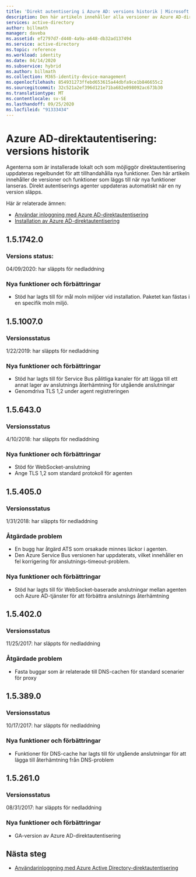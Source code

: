 ```yaml
---
title: 'Direkt autentisering i Azure AD: versions historik | Microsoft Docs'
description: Den här artikeln innehåller alla versioner av Azure AD-direktautentisering
services: active-directory
author: billmath
manager: daveba
ms.assetid: ef2797d7-d440-4a9a-a648-db32ad137494
ms.service: active-directory
ms.topic: reference
ms.workload: identity
ms.date: 04/14/2020
ms.subservice: hybrid
ms.author: billmath
ms.collection: M365-identity-device-management
ms.openlocfilehash: 854931273ffebd653615a44dbfa9ce1b846655c2
ms.sourcegitcommit: 32c521a2ef396d121e71ba682e098092ac673b30
ms.translationtype: MT
ms.contentlocale: sv-SE
ms.lasthandoff: 09/25/2020
ms.locfileid: "91333434"
---
```

# <a name="azure-ad-pass-through-authentication-agent-version-release-history"></a>Azure AD-direktautentisering: versions historik 
 
Agenterna som är installerade lokalt och som möjliggör direktautentisering uppdateras regelbundet för att tillhandahålla nya funktioner. Den här artikeln innehåller de versioner och funktioner som läggs till när nya funktioner lanseras. Direkt autentiserings agenter uppdateras automatiskt när en ny version släpps. 

Här är relaterade ämnen: 

- [Användar inloggning med Azure AD-direktautentisering](how-to-connect-pta.md) 
- [Installation av Azure AD-direktautentisering](how-to-connect-pta-quick-start.md) 

## <a name="1517420"></a>1.5.1742.0
### <a name="release-status"></a>Versions status: 
04/09/2020: har släppts för nedladdning

### <a name="new-features-and-improvements"></a>Nya funktioner och förbättringar

- Stöd har lagts till för mål moln miljöer vid installation. Paketet kan fästas i en specifik moln miljö.



## <a name="1510070"></a>1.5.1007.0 
### <a name="release-status"></a>Versionsstatus 
1/22/2019: har släppts för nedladdning  
### <a name="new-features-and-improvements"></a>Nya funktioner och förbättringar 
- Stöd har lagts till för Service Bus pålitliga kanaler för att lägga till ett annat lager av anslutnings återhämtning för utgående anslutningar 
- Genomdriva TLS 1,2 under agent registreringen 

## <a name="156430"></a>1.5.643.0 
### <a name="release-status"></a>Versionsstatus 
4/10/2018: har släppts för nedladdning  
### <a name="new-features-and-improvements"></a>Nya funktioner och förbättringar 
- Stöd för WebSocket-anslutning 
- Ange TLS 1,2 som standard protokoll för agenten 
 
## <a name="154050"></a>1.5.405.0 
### <a name="release-status"></a>Versionsstatus 
1/31/2018: har släppts för nedladdning  
### <a name="fixed-issues"></a>Åtgärdade problem 
- En bugg har åtgärd ATS som orsakade minnes läckor i agenten. 
- Den Azure Service Bus versionen har uppdaterats, vilket innehåller en fel korrigering för anslutnings-timeout-problem. 
### <a name="new-features-and-improvements"></a>Nya funktioner och förbättringar 
- Stöd har lagts till för WebSocket-baserade anslutningar mellan agenten och Azure AD-tjänster för att förbättra anslutnings återhämtning

## <a name="154020"></a>1.5.402.0 
### <a name="release-status"></a>Versionsstatus 
11/25/2017: har släppts för nedladdning  
### <a name="fixed-issues"></a>Åtgärdade problem 
- Fasta buggar som är relaterade till DNS-cachen för standard scenarier för proxy 
 
## <a name="153890"></a>1.5.389.0 
### <a name="release-status"></a>Versionsstatus 
10/17/2017: har släppts för nedladdning  
### <a name="new-features-and-improvements"></a>Nya funktioner och förbättringar 
- Funktioner för DNS-cache har lagts till för utgående anslutningar för att lägga till återhämtning från DNS-problem 
 
## <a name="152610"></a>1.5.261.0 
### <a name="release-status"></a>Versionsstatus 
08/31/2017: har släppts för nedladdning  
### <a name="new-features-and-improvements"></a>Nya funktioner och förbättringar 
- GA-version av Azure AD-direktautentisering 

## <a name="next-steps"></a>Nästa steg

- [Användarinloggning med Azure Active Directory-direktautentisering](how-to-connect-pta.md)
